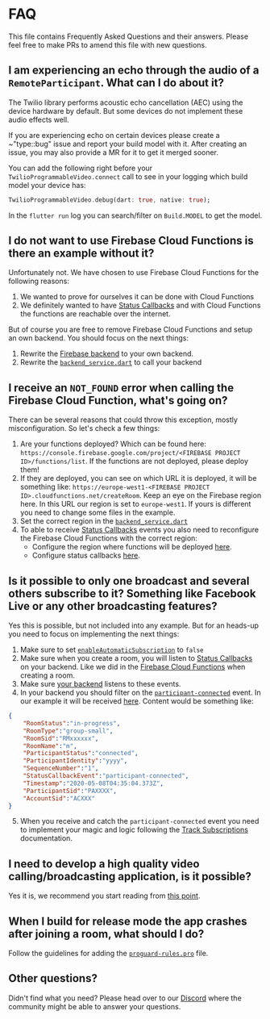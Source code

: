 # FAQ

This file contains Frequently Asked Questions and their answers. Please feel free to make PRs to amend this file with new questions.

## I am experiencing an echo through the audio of a `RemoteParticipant`. What can I do about it?
The Twilio library performs acoustic echo cancellation (AEC) using the device hardware by default. But some devices do not implement these audio effects well.

If you are experiencing echo on certain devices please create a ~"type::bug" issue and report your build model with it. After creating an issue, you may also provide a MR for it to get it merged sooner.

You can add the following right before your `TwilioProgrammableVideo.connect` call to see in your logging which build model your device has:
```dart
TwilioProgrammableVideo.debug(dart: true, native: true);
```

In the `flutter run` log you can search/filter on `Build.MODEL` to get the model.

## I do not want to use Firebase Cloud Functions is there an example without it?
Unfortunately not. We have chosen to use Firebase Cloud Functions for the following reasons:
1. We wanted to prove for ourselves it can be done with Cloud Functions
2. We definitely wanted to have [Status Callbacks](https://www.twilio.com/docs/video/api/status-callbacks) and with Cloud Functions the functions are reachable over the internet.

But of course you are free to remove Firebase Cloud Functions and setup an own backend. You should focus on the next things:
1. Rewrite the [Firebase backend](https://gitlab.com/twilio-flutter/programmable-video/-/tree/master/programmable_video/example/firebase) to your own backend.
2. Rewrite the [`backend_service.dart`](https://gitlab.com/twilio-flutter/programmable-video/-/blob/master/programmable_video/example/lib/shared/services/backend_service.dart) to call your backend

## I receive an `NOT_FOUND` error when calling the Firebase Cloud Function, what's going on?
There can be several reasons that could throw this exception, mostly misconfiguration. So let's check a few things:
1. Are your functions deployed? Which can be found here: `https://console.firebase.google.com/project/<FIREBASE PROJECT ID>/functions/list`. If the functions are not deployed, please deploy them!
2. If they are deployed, you can see on which URL it is deployed, it will be something like: `https://europe-west1-<FIREBASE PROJECT ID>.cloudfunctions.net/createRoom`. Keep an eye on the Firebase region here. In this URL our region is set to `europe-west1`. If yours is different you need to change some files in the example.
3. Set the correct region in the [`backend_service.dart`](https://gitlab.com/twilio-flutter/programmable-video/-/blob/master/programmable_video/example/lib/shared/services/backend_service.dart#L26)
4. To able to receive [Status Callbacks](https://www.twilio.com/docs/video/api/status-callbacks) events you also need to reconfigure the Firebase Cloud Functions with the correct region:
   - Configure the region where functions will be deployed [here](https://gitlab.com/twilio-flutter/programmable-video/-/blob/master/programmable_video/example/firebase/functions/src/index.ts#L19).
   - Configure status callbacks [here](https://gitlab.com/twilio-flutter/programmable-video/-/blob/master/programmable_video/example/firebase/functions/src/rooms/createRoom.ts#L29).

## Is it possible to only one broadcast and several others subscribe to it? Something like Facebook Live or any other broadcasting features?
Yes this is possible, but not included into any example. But for an heads-up you need to focus on implementing the next things:
1. Make sure to set [`enableAutomaticSubscription`](https://pub.dev/documentation/twilio_programmable_video/latest/twilio_programmable_video/ConnectOptions/enableAutomaticSubscription.html) to `false`
2. Make sure when you create a room, you will listen to [Status Callbacks](https://www.twilio.com/docs/video/api/status-callbacks) on your backend. Like we did in the [Firebase Cloud Functions](https://gitlab.com/twilio-flutter/programmable-video/-/blob/master/programmable_video/example/firebase/functions/src/rooms/createRoom.ts#L27) when creating a room.
3. Make sure [your backend](https://gitlab.com/twilio-flutter/programmable-video/-/tree/master/programmable_video/example/firebase/functions/src/web-hooks) listens to these events.
4. In your backend you should filter on the [`participant-connected`](https://www.twilio.com/docs/video/api/status-callbacks#rooms-callback-events) event. In our example it will be received [here](https://gitlab.com/twilio-flutter/programmable-video/-/blob/master/programmable_video/example/firebase/functions/src/web-hooks/twilio/programmable-video/rooms/index.ts#L6). Content would be something like:
```json
{
    "RoomStatus":"in-progress",
    "RoomType":"group-small",
    "RoomSid":"RMxxxxxx",
    "RoomName":"m",
    "ParticipantStatus":"connected",
    "ParticipantIdentity":"yyyy",
    "SequenceNumber":"1",
    "StatusCallbackEvent":"participant-connected",
    "Timestamp":"2020-05-08T04:35:04.373Z",
    "ParticipantSid":"PAXXXX",
    "AccountSid":"ACXXX"
}

```
5. When you receive and catch the `participant-connected` event you need to implement your magic and logic following the [Track Subscriptions](https://www.twilio.com/docs/video/api/track-subscriptions) documentation.

## I need to develop a high quality video calling/broadcasting application, is it possible?
Yes it is, we recommend you start reading from [this point](https://www.twilio.com/docs/video/tutorials/developing-high-quality-video-applications).

## When I build for release mode the app crashes after joining a room, what should I do?
Follow the guidelines for adding the [`proguard-rules.pro`](https://gitlab.com/twilio-flutter/programmable-video/-/tree/master/programmable_video#proguard) file.

## Other questions?
Didn't find what you need? Please head over to our [Discord](https://discord.gg/42x46NH) where the community might be able to answer your questions.